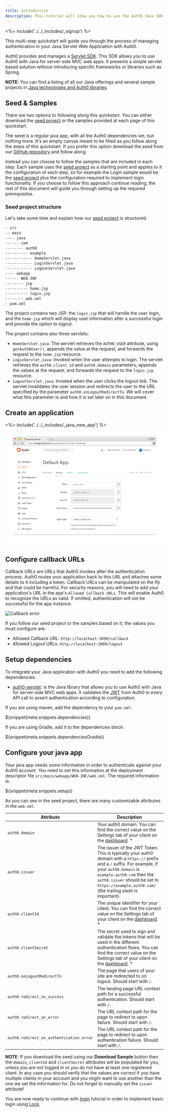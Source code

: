 ```yaml
---
title: Introduction
description: This tutorial will show you how to use the Auth0 Java SDK to add authentication and authorization to your web app.
---
```

<%= include('../../_includes/_signup') %>

This multi-step quickstart will guide you through the process of managing authentication in your Java Servlet Web Application with Auth0.

Auth0 provides and manages a [Servlet SDK](https://github.com/auth0/auth0-servlet). This SDK allows you to use Auth0 with Java for server-side MVC web apps. It presents a simple servlet based solution without introducing specific frameworks or libraries such as Spring.

__NOTE:__ You can find a listing of all our Java offerings and several sample projects in [Java technologies and Auth0 libraries](/java-overview).


## Seed &amp; Samples

There are two options to following along this quickstart. You can either download the [seed project](https://github.com/auth0-samples/auth0-servlet-sample/tree/master/00-Starter-Seed) or the samples provided at each page of this quickstart.

The seed is a regular java app, with all the Auth0 dependencies set, but nothing more. It's an empty canvas meant to be filled as you follow along the steps of this quickstart. If you prefer this option download the seed from our [GitHub repository](https://github.com/auth0-samples/auth0-servlet-sample/tree/master/00-Starter-Seed) and follow along.

Instead you can choose to follow the samples that are included in each step. Each sample uses the [seed project](https://github.com/auth0-samples/auth0-servlet-sample/tree/master/00-Starter-Seed) as a starting point and applies to it the configuration of each step, so for example the Login sample would be the [seed project](https://github.com/auth0-samples/auth0-servlet-sample/tree/master/00-Starter-Seed) plus the configuration required to implement login functionality. If you choose to follow this approach continue reading, the rest of this document will guide you through setting up the required prerequisites.

### Seed project structure

Let's take some time and explain how our [seed project](https://github.com/auth0-samples/auth0-servlet-sample/tree/master/00-Starter-Seed) is structured.


```
- src
-- main
---- java
------ com
-------- auth0
---------- example
------------ HomeServlet.java
------------ LoginServlet.java
------------ LogoutServlet.java
---- webapp
------ WEB-INF
-------- jsp
---------- home.jsp
---------- login.jsp
-------- web.xml
- pom.xml
```

The project contains two JSP: the `login.jsp` that will handle the user login, and the `home.jsp` which will display user information after a successful login and provide the option to logout.

The project contains also three servlets:
- `HomeServlet.java`: The servlet retrieves the `AUTH0_USER` attribute, using `getAuth0User()`, appends the value at the request, and forwards the request to the `home.jsp` resource.
- `LoginServlet.java`: Invoked when the user attempts to login. The servlet retrieves the `auth0.client_id` and `auth0.domain` parameters, appends the values at the request, and forwards the request to the `login.jsp` resource.
- `LogoutServlet.java`: Invoked when the user clicks the logout link. The servlet invalidates the user session and redirects the user to the URL specified by the parameter `auth0.onLogoutRedirectTo`. We will cover what this parameter is and how it is set later on in this document.


## Create an application

<%= include('../../_includes/_java_new_app') %>

![App Dashboard](/media/articles/java/app_dashboard.png)


## Configure callback URLs

Callback URLs are URLs that Auth0 invokes after the authentication process. Auth0 routes your application back to this URL and attaches some details to it including a token. Callback URLs can be manipulated on the fly and that could be harmful. For security reasons, you will need to add your application's URL in the app's `Allowed Callback URLs`. This will enable Auth0 to recognize the URLs as valid. If omitted, authentication will not be successful for the app instance.

![Callback error](/media/articles/java/callback_error.png)

If you follow our seed project or the samples based on it, the values you must configure are:
- Allowed Callback URL: `http://localhost:3099/callback`
- Allowed Logout URLs: `http://localhost:3099/logout`


## Setup dependencies

To integrate your Java application with Auth0 you need to add the following dependencies:

- [auth0-servlet](https://github.com/auth0/auth0-servlet): is the Java library that allows you to use Auth0 with Java for server-side MVC web apps. It validates the [JWT](/jwt) from Auth0 in every API call to assert authentication according to configuration.

If you are using maven, add the dependency to your `pom.xml`:

${snippet(meta.snippets.dependencies)}

If you are using Gradle, add it to the dependencies block:

${snippet(meta.snippets.dependenciesGradle)}


## Configure your java app

Your java app needs some information in order to authenticate against your Auth0 account. You need to set this information at the deployment descriptor file `src/main/webapp/WEB-INF/web.xml`. The required information is:

${snippet(meta.snippets.setup)}

As you can see in the seed project, there are many customizable attributes in the `web.xml`.

| Attribute | Description|
| --- | --- |
| `auth0.domain` | Your auth0 domain. You can find the correct value on the Settings tab of your client on the [dashboard](${manage_url}/#/applications). * |
| `auth0.issuer` | The issuer of the JWT Token. This is typically your auth0 domain with a `https://` prefix and a `/` suffix. For example, if your `auth0.domain` is `example.auth0.com` then the `auth0.issuer` should be set to `https://example.auth0.com/` (the trailing slash is important). |
| `auth0.clientId` | The unique identifier for your client. You can find the correct value on the Settings tab of your client on the [dashboard](${manage_url}/#/applications). * |
| `auth0.clientSecret` | The secret used to sign and validate the tokens that will be used in the different authentication flows. You can find the correct value on the Settings tab of your client on the [dashboard](${manage_url}/#/applications). * |
| `auth0.onLogoutRedirectTo` | The page that users of your site are redirected to on logout. Should start with `/`. |
| `auth0.redirect_on_success` | The landing page URL context path for a successful authentication. Should start with `/`. |
| `auth0.redirect_on_error` | The URL context path for the page to redirect to upon failure. Should start with `/`. |
| `auth0.redirect_on_authentication_error` | The URL context path for the page to redirect to upon authentication failure. Should start with `/`. |

**NOTE**: If you download the seed using our **Download Sample** button then the `domain`, `clientId` and `clientSecret` attributes will be populated for you, unless you are not logged in or you do not have at least one registered client. In any case you should verify that the values are correct if you have multiple clients in your account and you might want to use another than the one we set the information for. Do not forget to manually set the `issuer` attribute!


You are now ready to continue with [login](/quickstart/webapp/java/01-login) tutorial in order to implement basic login using [Lock](/libraries/lock).

